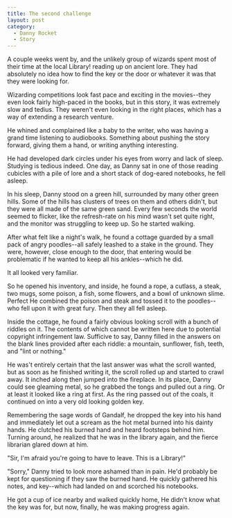 ```yaml
---
title: The second challenge
layout: post
category:
  - Danny Rocket
  - Story
---
```

A couple weeks went by, and the unlikely group of wizards spent most of their time at the local Library! reading up on ancient lore. They had absolutely no idea how to find the key or the door or whatever it was that they were looking for.

Wizarding competitions look fast pace and exciting in the movies--they even look fairly high-paced in the books, but in this story, it was extremely slow and tedius. They weren't even looking in the right places, which has a way of extending a research venture.

He whined and complained like a baby to the writer, who was having a grand time listening to audiobooks. Something about pushing the story forward, giving them a hand, or writing anything interesting.

He had developed dark circles under his eyes from worry and lack of sleep. Studying is tedious indeed. One day, as Danny sat in one of those reading cubicles with a pile of lore and a short stack of dog-eared notebooks, he fell asleep.

In his sleep, Danny stood on a green hill, surrounded by many other green hills. Some of the hills has clusters of trees on them and others didn't, but they were all made of the same green sand. Every few seconds the world seemed to flicker, like the refresh-rate on his mind wasn't set quite right, and the monitor was struggling to keep up. So he started walking.

After what felt like a night's walk, he found a cottage guarded by a small pack of angry poodles--all safely leashed to a stake in the ground. They were, however, close enough to the door, that entering would be problematic if he wanted to keep all his ankles--which he did.

It all looked very familiar.

So he opened his inventory, and inside, he found a rope, a cutlass, a steak, two mugs, some poison, a fish, some flowers, and a bowl of unknown slime. Perfect He combined the poison and steak and tossed it to the poodles--who fell upon it with great fury. Then they all fell asleep.

Inside the cottage, he found a fairly obvious looking scroll with a bunch of riddles on it. The contents of which cannot be written here due to potential copyright infringement law. Sufficive to say, Danny filled in the answers on the blank lines provided after each riddle: a mountain, sunflower, fish, teeth, and "lint or nothing."

He was't entirely certain that the last answer was what the scroll wanted, but as soon as he finished writing it, the scroll rolled up and started to crawl away. It inched along then jumped into the fireplace. In its place, Danny could see gleaming metal, so he grabbed the tongs and pulled out a ring. Or at least it looked like a ring at first. As the ring passed out of the coals, it continued on into a very old looking golden key.

Remembering the sage words of Gandalf, he dropped the key into his hand and immediately let out a scream as the hot metal burned into his dainty hands. He clutched his burned hand and heard footsteps behind him. Turning around, he realized that he was in the library again, and the fierce librarian glared down at him.

"Sir, I'm afraid you're going to have to leave. This is a Library!"

"Sorry," Danny tried to look more ashamed than in pain. He'd probably be kept for questioning if they saw the burned hand. He quickly gathered his notes, and key--which had landed on and scorched his notebooks.

He got a cup of ice nearby and walked quickly home, He didn't know what the key was for, but now, finally, he was making progress again.